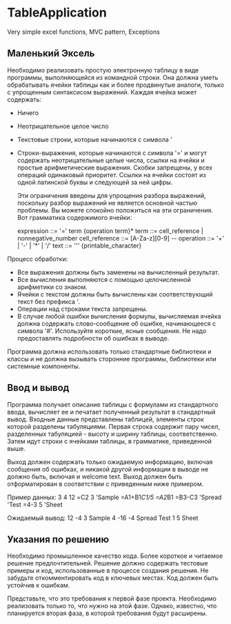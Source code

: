 # TableApplication
Very simple excel functions, MVC pattern, Exceptions

Маленький Эксель
----------------

Необходимо реализовать простую электронную таблицу в виде программы, выполняющейся
из командной строки. Она должна уметь обрабатывать ячейки таблицы как и более
продвинутые аналоги, только с упрощенным синтаксисом выражений. Каждая ячейка
может содержать:
 - Ничего
 - Неотрицательное целое число
 - Текстовые строки, которые начинаются с символа '
 - Строки-выражения, которые начинаются с символа '=' и могут содержать
   неотрицательные целые числа, ссылки на ячейки и простые арифметические
   выражения. Скобки запрещены, у всех операций одинаковый приоритет.
   Ссылки на ячейки состоят из одной латинской буквы и следующей за ней
   цифры.

   Эти ограничения введены для упрощения разбора выражений, поскольку разбор
   выражений не является основной частью проблемы. Вы можете спокойно
   положиться на эти ограничения. Вот грамматика содержимого ячейки:

      expression ::= '=' term {operation term}*
      term ::= cell_reference | nonnegative_number
      cell_reference ::= [A-Za-z][0-9] -- 
      operation ::= '+' | '-' | '*' | '/'
      text ::= '\'' {printable_character}

Процесс обработки:
 - Все выражения должны быть заменены на вычисленный результат.
 - Все вычисления выполняются с помощью целочисленной арифметики со знаком.
 - Ячейки с текстом должны быть вычислены как соответствующий текст без
   префикса '.
 - Операции над строками текста запрещены.
 - В случае любой ошибки вычисления формулы, вычисляемая ячейка должна содержать
   слово-сообщение об ошибке, начинающееся с символа '#'. Используйте короткие,
   ясные сообщения. Не надо предоставлять подробности об ошибках в выводе.

Программа должна использовать только стандартные библиотеки и классы и не должна
вызывать сторонние программы, библиотеки или системные компоненты.


Ввод и вывод
------------

Программа получает описание таблицы с формулами из стандартного ввода,
вычисляет ее и печатает полученный результат в стандартный вывод. Входные
данные представлены таблицей, элементы строк которой разделены табуляциями.
Первая строка содержит пару чисел, разделенных табуляцией - высоту и
ширину таблицы, соответственно. Затем идут строки с ячейками таблицы,
в грамматике, приведенной выше.


Выход должен содержать только ожидаемую информацию, включая сообщения об
ошибках, и никакой другой информации в выводе не должно быть, включая и
welcome text. Выход должен быть отформатирован в соответствии с приведенным
ниже примером.

Пример данных:
3            4
12          =C2       3       'Sample
=A1+B1*C1/5 =A2*B1    =B3-C3  'Spread
'Test       =4-3      5       'Sheet

Ожидаемый вывод:
12      -4      3       Sample
4       -16     -4      Spread
Test    1       5       Sheet


Указания по решению
-------------------
Необходимо промышленное качество кода. Более короткое и читаемое решение
предпочтительней. Решение должно содержать тестовые примеры и код, использованные
в процессе создания решения. Не забудьте откомментировать код в ключевых
местах. Код должен быть устойчив к ошибкам.

Представьте, что это требования к первой фазе проекта. Необходимо реализовать
только то, что нужно на этой фазе. Однако, известно, что планируется вторая
фаза, в которой требования будут расширены.
